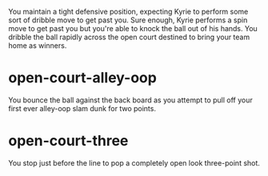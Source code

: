You maintain a tight defensive position, expecting Kyrie to perform some sort of dribble move to get past you.  Sure enough, Kyrie performs a spin move to get past you but you're able to knock the ball out of his hands.  You dribble the ball rapidly across the open court destined to bring your team home as winners.

# open-court-alley-oop
You bounce the ball against the back board as you attempt to pull off your first ever alley-oop slam dunk for two points.

# open-court-three
You stop just before the line to pop a completely open look three-point shot.
